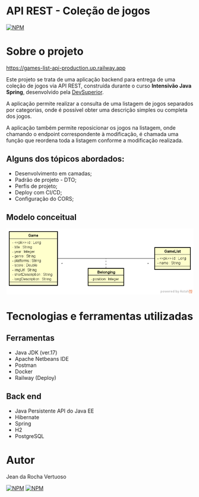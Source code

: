 # API REST - Coleção de jogos
[![NPM](https://img.shields.io/npm/l/react)](https://github.com/Jean-Vertuoso/games-list-api/blob/main/LICENSE) 

# Sobre o projeto

https://games-list-api-production.up.railway.app

Este projeto se trata de uma aplicação backend para entrega de uma coleção de jogos via API REST, construída durante o curso **Intensivão Java Spring**, desenvolvido pela [DevSuperior](https://devsuperior.com "Site da DevSuperior").

A aplicação permite realizar a consulta de uma listagem de jogos separados por categorias, onde é possível obter uma descrição simples ou completa dos jogos.

A aplicação também permite reposicionar os jogos na listagem, onde chamando o endpoint correspondente à modificação, é chamada uma função que reordena toda a listagem conforme a modificação realizada.

## Alguns dos tópicos abordados:

- Desenvolvimento em camadas;
- Padrão de projeto - DTO;
- Perfis de projeto;
- Deploy com CI/CD;
- Configuração do CORS;

## Modelo conceitual
![Modelo Conceitual](https://github.com/Jean-Vertuoso/games-list-api/blob/main/src/main/resources/dslist-model.png)

# Tecnologias e ferramentas utilizadas
## Ferramentas
- Java JDK (ver.17)
- Apache Netbeans IDE
- Postman
- Docker
- Railway (Deploy)

## Back end
- Java Persistente API do Java EE
- Hibernate
- Spring
- H2
- PostgreSQL

# Autor

Jean da Rocha Vertuoso

[![NPM](https://img.shields.io/badge/GitHub-100000?style=for-the-badge&logo=github&logoColor=white)](https://github.com/Jean-Vertuoso) 
[![NPM](https://img.shields.io/badge/LinkedIn-0077B5?style=for-the-badge&logo=linkedin&logoColor=white)](https://www.linkedin.com/in/jean-da-rocha-vertuoso/) 
